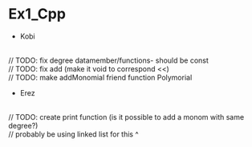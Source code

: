 # Ex1_Cpp

- Kobi
<br/>
// TODO: fix degree datamember/functions- should be const
<br/>
// TODO: fix add (make it void to correspond <<)
<br/>
// TODO: make addMonomial friend function Polymorial

- Erez
<br/>
// TODO: create print function (is it possible to add a monom with same degree?)
<br/>
// probably be using linked list for this ^

